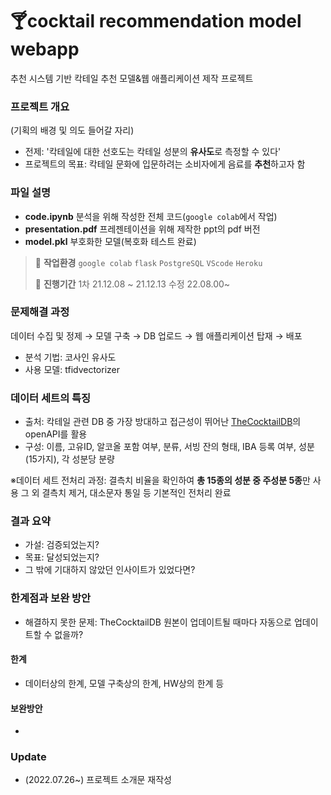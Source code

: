 # 🍸cocktail recommendation model webapp 
추천 시스템 기반 칵테일 추천 모델&웹 애플리케이션 제작 프로젝트


### 프로젝트 개요
(기획의 배경 및 의도 들어갈 자리) 

- 전제: '칵테일에 대한 선호도는 칵테일 성분의 **유사도**로 측정할 수 있다'
- 프로젝트의 목표: 칵테일 문화에 입문하려는 소비자에게 음료를 **추천**하고자 함

### 파일 설명
- **code.ipynb** 분석을 위해 작성한 전체 코드(`google colab`에서 작업)
- **presentation.pdf** 프레젠테이션을 위해 제작한 ppt의 pdf 버전
- **model.pkl** 부호화한 모델(복호화 테스트 완료)

>💭 **작업환경** `google colab` `flask` `PostgreSQL` `VScode` `Heroku`
>
>📅 **진행기간** 1차 21.12.08 ~ 21.12.13 수정 22.08.00~
### 문제해결 과정
데이터 수집 및 정제 → 모델 구축 → DB 업로드 → 웹 애플리케이션 탑재 → 배포
- 분석 기법: 코사인 유사도 
- 사용 모델: tfidvectorizer 


### 데이터 세트의 특징

- 출처: 칵테일 관련 DB 중 가장 방대하고 접근성이 뛰어난 [TheCocktailDB](https://www.thecocktaildb.com/)의 openAPI를 활용
- 구성: 이름, 고유ID, 알코올 포함 여부, 분류, 서빙 잔의 형태, IBA 등록 여부, 성분(15가지), 각 성분당 분량

※데이터 세트 전처리 과정: 결측치 비율을 확인하여 **총 15종의 성분 중 주성분 5종**만 사용
그 외 결측치 제거, 대소문자 통일 등 기본적인 전처리 완료 

### 결과 요약

- 가설: 검증되었는지?
- 목표: 달성되었는지?
- 그 밖에 기대하지 않았던 인사이트가 있었다면?

### 한계점과 보완 방안
- 해결하지 못한 문제: TheCocktailDB 원본이 업데이트될 때마다 자동으로 업데이트할 수 없을까? 

#### 한계
- 데이터상의 한계, 모델 구축상의 한계, HW상의 한계 등

#### 보완방안
- 



### Update

- (2022.07.26~) 프로젝트 소개문 재작성

